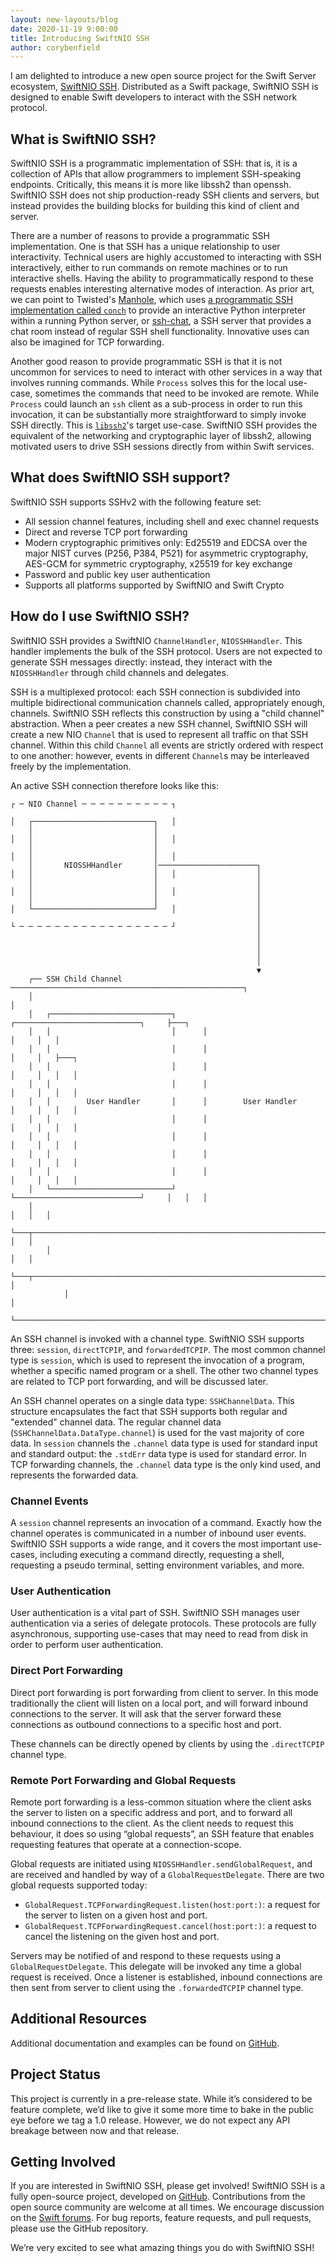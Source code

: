```yaml
---
layout: new-layouts/blog
date: 2020-11-19 9:00:00
title: Introducing SwiftNIO SSH
author: corybenfield
---
```


I am delighted to introduce a new open source project for the Swift Server ecosystem, [SwiftNIO SSH](https://github.com/apple/swift-nio-ssh). Distributed as a Swift package, SwiftNIO SSH is designed to enable Swift developers to interact with the SSH network protocol.

## What is SwiftNIO SSH?

SwiftNIO SSH is a programmatic implementation of SSH: that is, it is a collection of APIs that allow programmers to implement SSH-speaking endpoints. Critically, this means it is more like libssh2 than openssh. SwiftNIO SSH does not ship production-ready SSH clients and servers, but instead provides the building blocks for building this kind of client and server.

There are a number of reasons to provide a programmatic SSH implementation. One is that SSH has a unique relationship to user interactivity. Technical users are highly accustomed to interacting with SSH interactively, either to run commands on remote machines or to run interactive shells. Having the ability to programmatically respond to these requests enables interesting alternative modes of interaction. As prior art, we can point to Twisted's [Manhole](https://howto.lintel.in/how-to-run-manhole-service-in-twisted/), which uses [a programmatic SSH implementation called `conch`](https://twistedmatrix.com/trac/wiki/TwistedConch) to provide an interactive Python interpreter within a running Python server, or [ssh-chat](https://github.com/shazow/ssh-chat), a SSH server that provides a chat room instead of regular SSH shell functionality. Innovative uses can also be imagined for TCP forwarding.

Another good reason to provide programmatic SSH is that it is not uncommon for services to need to interact with other services in a way that involves running commands. While `Process` solves this for the local use-case, sometimes the commands that need to be invoked are remote. While `Process` could launch an `ssh` client as a sub-process in order to run this invocation, it can be substantially more straightforward to simply invoke SSH directly. This is [`libssh2`](https://www.libssh2.org/)'s target use-case. SwiftNIO SSH provides the equivalent of the networking and cryptographic layer of libssh2, allowing motivated users to drive SSH sessions directly from within Swift services.

## What does SwiftNIO SSH support?

SwiftNIO SSH supports SSHv2 with the following feature set:

* All session channel features, including shell and exec channel requests
* Direct and reverse TCP port forwarding
* Modern cryptographic primitives only: Ed25519 and EDCSA over the major NIST curves (P256, P384, P521) for asymmetric cryptography, AES-GCM for symmetric cryptography, x25519 for key exchange
* Password and public key user authentication
* Supports all platforms supported by SwiftNIO and Swift Crypto

## How do I use SwiftNIO SSH?

SwiftNIO SSH provides a SwiftNIO `ChannelHandler`, `NIOSSHHandler`. This handler implements the bulk of the SSH protocol. Users are not expected to generate SSH messages directly: instead, they interact with the `NIOSSHHandler` through child channels and delegates.

SSH is a multiplexed protocol: each SSH connection is subdivided into multiple bidirectional communication channels called, appropriately enough, channels. SwiftNIO SSH reflects this construction by using a "child channel" abstraction. When a peer creates a new SSH channel, SwiftNIO SSH will create a new NIO `Channel` that is used to represent all traffic on that SSH channel. Within this child `Channel` all events are strictly ordered with respect to one another: however, events in different `Channel`s may be interleaved freely by the implementation.

An active SSH connection therefore looks like this:

~~~
┌ ─ NIO Channel ─ ─ ─ ─ ─ ─ ─ ─ ─ ─ ┐

│   ┌───────────────────────────┐   │
    │                           │
│   │                           │   │
    │                           │
│   │                           │   │
    │       NIOSSHHandler       │──────────────────────┐
│   │                           │   │                  │
    │                           │                      │
│   │                           │   │                  │
    │                           │                      │
│   └───────────────────────────┘   │                  │
                                                       │
└ ─ ─ ─ ─ ─ ─ ─ ─ ─ ─ ─ ─ ─ ─ ─ ─ ─ ┘                  │
                                                       │
                                                       │
                                                       │
                                                       │
                                                       ▼
    ┌── SSH Child Channel ────────────────────────────────────────────────────┐
    │                                                                         │
    │   ┌───────────────────────────┐      ┌────────────────────────────┐     ├───┐
    │   │                           │      │                            │     │   │
    │   │                           │      │                            │     │   ├───┐
    │   │                           │      │                            │     │   │   │
    │   │                           │      │                            │     │   │   │
    │   │        User Handler       │      │        User Handler        │     │   │   │
    │   │                           │      │                            │     │   │   │
    │   │                           │      │                            │     │   │   │
    │   │                           │      │                            │     │   │   │
    │   │                           │      │                            │     │   │   │
    │   └───────────────────────────┘      └────────────────────────────┘     │   │   │
    │                                                                         │   │   │
    └───┬─────────────────────────────────────────────────────────────────────┘   │   │
        │                                                                         │   │
        └───┬─────────────────────────────────────────────────────────────────────┘   │
            │                                                                         │
            └─────────────────────────────────────────────────────────────────────────┘
~~~


An SSH channel is invoked with a channel type. SwiftNIO SSH supports three: `session`, `directTCPIP`, and `forwardedTCPIP`. The most common channel type is `session`, which is used to represent the invocation of a program, whether a specific named program or a shell. The other two channel types are related to TCP port forwarding, and will be discussed later.

An SSH channel operates on a single data type: `SSHChannelData`. This structure encapsulates the fact that SSH supports both regular and "extended" channel data. The regular channel data (`SSHChannelData.DataType.channel`) is used for the vast majority of core data. In `session` channels the `.channel` data type is used for standard input and standard output: the `.stdErr` data type is used for standard error. In TCP forwarding channels, the `.channel` data type is the only kind used, and represents the forwarded data.

### Channel Events

A `session` channel represents an invocation of a command. Exactly how the channel operates is communicated in a number of inbound user events. SwiftNIO SSH supports a wide range, and it covers the most important use-cases, including executing a command directly, requesting a shell, requesting a pseudo terminal, setting environment variables, and more.

### User Authentication

User authentication is a vital part of SSH. SwiftNIO SSH manages user authentication via a series of delegate protocols. These protocols are fully asynchronous, supporting use-cases that may need to read from disk in order to perform user authentication.

### Direct Port Forwarding

Direct port forwarding is port forwarding from client to server. In this mode traditionally the client will listen on a local port, and will forward inbound connections to the server. It will ask that the server forward these connections as outbound connections to a specific host and port.

These channels can be directly opened by clients by using the `.directTCPIP` channel type.

### Remote Port Forwarding and Global Requests

Remote port forwarding is a less-common situation where the client asks the server to listen on a specific address and port, and to forward all inbound connections to the client. As the client needs to request this behaviour, it does so using “global requests”, an SSH feature that enables requesting features that operate at a connection-scope.

Global requests are initiated using `NIOSSHHandler.sendGlobalRequest`, and are received and handled by way of a `GlobalRequestDelegate`. There are two global requests supported today:

* `GlobalRequest.TCPForwardingRequest.listen(host:port:)`: a request for the server to listen on a given host and port.
* `GlobalRequest.TCPForwardingRequest.cancel(host:port:)`: a request to cancel the listening on the given host and port.

Servers may be notified of and respond to these requests using a `GlobalRequestDelegate`. This delegate will be invoked any time a global request is received. Once a listener is established, inbound connections are then sent from server to client using the `.forwardedTCPIP` channel type.

## Additional Resources

Additional documentation and examples can be found on [GitHub](https://github.com/apple/swift-nio-ssh).

## Project Status

This project is currently in a pre-release state. While it’s considered to be feature complete, we’d like to give it some more time to bake in the public eye before we tag a 1.0 release. However, we do not expect any API breakage between now and that release.

## Getting Involved

If you are interested in SwiftNIO SSH, please get involved! SwiftNIO SSH is a fully open-source project, developed on [GitHub](https://github.com/apple/swift-nio-ssh). Contributions from the open source community are welcome at all times. We encourage discussion on the [Swift forums](https://forums.swift.org/c/server). For bug reports, feature requests, and pull requests, please use the GitHub repository.

We’re very excited to see what amazing things you do with SwiftNIO SSH!
